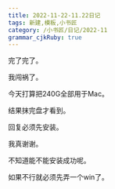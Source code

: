 ```yaml
---
title: 2022-11-22-11.22日记
tags: 新建,模板,小书匠
category: /小书匠/日记/2022-11
grammar_cjkRuby: true
---
```



完了完了。

我闯祸了。

今天打算把240G全部用于Mac。

结果抹完盘才看到。

回复必须先安装。

我真谢谢。

不知道能不能安装成功呢。

如果不行就必须先弄一个win了。